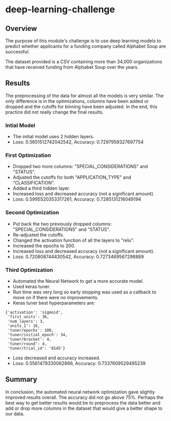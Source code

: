 # deep-learning-challenge

## Overview

The purpose of this module's challenge is to use deep learning models to predict whether applicants for a funding company called Alphabet Soup are successful.

The dataset provided is a CSV containing more than 34,000 organizations that have received funding from Alphabet Soup over the years.

## Results

The preprocessing of the data for almost all the models is very similar. The only difference is in the optimizations, columns have been added or dropped and the cutoffs for binning have been adjusted. In the end, this practice did not really change the final results.

### Intial Model 

- The initial model uses 2 hidden layers. 
- Loss: 0.5651512742042542, Accuracy: 0.7297959327697754

### First Optimization

- Dropped two more columns: "SPECIAL_CONSIDERATIONS" and "STATUS".
- Adjusted the cutoffs for both "APPLICATION_TYPE" and "CLASSIFICATION".
- Added a third hidden layer.
- Increased loss and decreased accuracy (not a significant amount).
- Loss: 0.5995520353317261, Accuracy: 0.7285131216049194

### Second Optimization

- Put back the two previously dropped columns: "SPECIAL_CONSIDERATIONS" and "STATUS".
- Re-adjusted the cutoffs.
- Changed the activation function of all the layers to "relu".
- Increased the epochs to 200.
- Increased loss and decreased accuracy (not a significant amount).
- Loss: 0.720808744430542, Accuracy: 0.7273469567298889

### Third Optimization 

- Automated the Neural Network to get a more accurate model.
- Used keras tuner.
- Run time was very long so early stopping was used as a callback to move on if there were no improvements.
- Keras tuner best hyperparameters are:

```
{'activation': 'sigmoid',
 'first_units': 36,
 'num_layers': 3,
 'units_1': 16,
 'tuner/epochs': 100,
 'tuner/initial_epoch': 34,
 'tuner/bracket': 4,
 'tuner/round': 4,
 'tuner/trial_id': '0145'}
``` 

- Loss decreased and accuracy increased. 
- Loss: 0.5561479330062866, Accuracy: 0.7337609529495239

## Summary 

In conclusion, the automated neural network optimization gave slightly improved results overall. The accuracy did not go above 75%. Perhaps the best way to get better results would be to preprocess the data better and add or drop more columns in the dataset that would give a better shape to our data.


